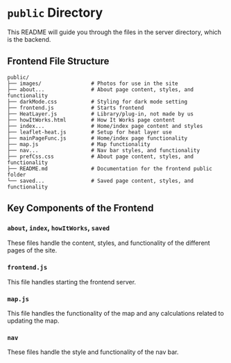 # `public` Directory

This README will guide you through the files in the server directory, which is the backend.

## Frontend File Structure

```
public/
├── images/                # Photos for use in the site
├── about...               # About page content, styles, and functionality
├── darkMode.css           # Styling for dark mode setting
├── frontend.js            # Starts frontend
├── HeatLayer.js           # Library/plug-in, not made by us
├── howItWorks.html        # How It Works page content
├── index...               # Home/index page content and styles
├── leaflet-heat.js        # Setup for heat layer use
├── mainPageFunc.js        # Home/index page functionality
├── map.js                 # Map functionality
├── nav...                 # Nav bar styles, and functionality
├── prefCss.css            # About page content, styles, and functionality
├── README.md              # Documentation for the frontend public folder
└── saved...               # Saved page content, styles, and functionality
```

## Key Components of the Frontend

### `about`, `index`, `howItWorks`, `saved`

These files handle the content, styles, and functionality of the different pages of the site.

### `frontend.js`

This file handles starting the frontend server.

### `map.js`

This file handles the functionality of the map and any calculations related to updating the map.

### `nav`

These files handle the style and functionality of the nav bar.
